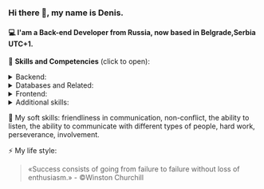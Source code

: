 ### Hi there 👋, my name is Denis. 
#### 💻 I'am a Back-end Developer from Russia, now based in Belgrade,Serbia UTC+1.

👷 **Skills and Competencies** (click to open):
</br>
<details>
  <summary>Backend:</summary>
  <br>
  <ul>
    <li>Python</li>
    <li>Django</li>
    <li>Django REST framework</li>
    <li>Git</li>
    <li>Linux console</li>
    <li>Deployment experience</li>
    <li>Aiogram</li>
  </ul>
</details>

<details>
  <summary>Databases and Related:</summary>
  </br>
  <ul>
    <li>SQL syntax</li>
    <li>PostgreSQL</li>
    <li>Django ORM</li>
  </ul>
</details>

<details>
  <summary>Frontend:</summary>
  <br>
  <ul>
    <li>JavaScript</li>
    <li>HTML</li>
    <li>CSS</li>
  </ul>
</details>
  
<details>
  <summary>Additional skills:</summary>
  <br>
  <ul>
    <li>English language A2-B1</li>
    <li>Understanding of OOP (Object-Oriented Programming)</li>
    <li>Optimization of Django ORM queries to the database</li>
    <li>Code documentation</li>
  </ul>
</details>

👯 My soft skills: friendliness in communication, non-conflict, the ability to listen, the ability to communicate with different types of people, hard work, perseverance, involvement.

⚡ My life style: 
<blockquote>«Success consists of going from failure to failure without loss of enthusiasm.»
- ©Winston Churchill</blockquote>
<!--
**Druidae/druidae** is a ✨ _special_ ✨ repository because its `README.md` (this file) appears on your GitHub profile.

Here are some ideas to get you started:

- 🔭 I’m currently working on ...
- 🌱 I’m currently learning ...
- 👯 I’m looking to collaborate on ...
- 🤔 I’m looking for help with ...
- 💬 Ask me about ...
- 📫 How to reach me: ...
- 😄 Pronouns: ...
- ⚡ Fun fact: ...
-->
